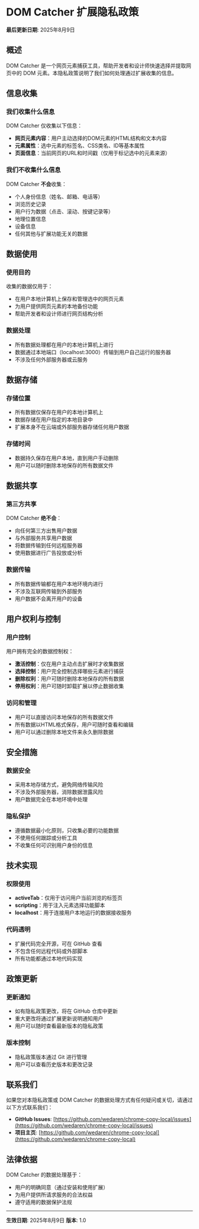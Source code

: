 # DOM Catcher 扩展隐私政策

**最后更新日期**: 2025年8月9日

## 概述

DOM Catcher 是一个网页元素捕获工具，帮助开发者和设计师快速选择并提取网页中的 DOM 元素。本隐私政策说明了我们如何处理通过扩展收集的信息。

## 信息收集

### 我们收集什么信息
DOM Catcher 仅收集以下信息：
- **网页元素内容**：用户主动选择的DOM元素的HTML结构和文本内容
- **元素属性**：选中元素的标签名、CSS类名、ID等基本属性
- **页面信息**：当前网页的URL和时间戳（仅用于标记选中的元素来源）

### 我们不收集什么信息
DOM Catcher **不会**收集：
- 个人身份信息（姓名、邮箱、电话等）
- 浏览历史记录
- 用户行为数据（点击、滚动、按键记录等）
- 地理位置信息
- 设备信息
- 任何其他与扩展功能无关的数据

## 数据使用

### 使用目的
收集的数据仅用于：
- 在用户本地计算机上保存和管理选中的网页元素
- 为用户提供网页元素的本地备份功能
- 帮助开发者和设计师进行网页结构分析

### 数据处理
- 所有数据处理都在用户的本地计算机上进行
- 数据通过本地端口（localhost:3000）传输到用户自己运行的服务器
- 不涉及任何外部服务器或云服务

## 数据存储

### 存储位置
- 所有数据仅保存在用户的本地计算机上
- 数据存储在用户指定的本地目录中
- 扩展本身不在云端或外部服务器存储任何用户数据

### 存储时间
- 数据持久保存在用户本地，直到用户手动删除
- 用户可以随时删除本地保存的所有数据文件

## 数据共享

### 第三方共享
DOM Catcher **绝不会**：
- 向任何第三方出售用户数据
- 与外部服务共享用户数据
- 将数据传输到任何远程服务器
- 使用数据进行广告投放或分析

### 数据传输
- 所有数据传输都在用户本地环境内进行
- 不涉及互联网传输到外部服务
- 用户数据不会离开用户的设备

## 用户权利与控制

### 用户控制
用户拥有完全的数据控制权：
- **激活控制**：仅在用户主动点击扩展时才收集数据
- **选择控制**：用户完全控制选择哪些元素进行捕获
- **删除权利**：用户可随时删除本地保存的所有数据
- **停用权利**：用户可随时卸载扩展以停止数据收集

### 访问和管理
- 用户可以直接访问本地保存的所有数据文件
- 所有数据以HTML格式保存，用户可随时查看和编辑
- 用户可以通过删除本地文件来永久删除数据

## 安全措施

### 数据安全
- 采用本地存储方式，避免网络传输风险
- 不涉及外部服务器，消除数据泄露风险
- 用户数据完全在本地环境中处理

### 隐私保护
- 遵循数据最小化原则，只收集必要的功能数据
- 不使用任何跟踪或分析工具
- 不收集任何可识别用户身份的信息

## 技术实现

### 权限使用
- **activeTab**：仅用于访问用户当前浏览的标签页
- **scripting**：用于注入元素选择功能脚本
- **localhost**：用于连接用户本地运行的数据接收服务

### 代码透明
- 扩展代码完全开源，可在 GitHub 查看
- 不包含任何远程代码或外部脚本
- 所有功能都通过本地代码实现

## 政策更新

### 更新通知
- 如有隐私政策更改，将在 GitHub 仓库中更新
- 重大更改将通过扩展更新说明通知用户
- 用户可以随时查看最新版本的隐私政策

### 版本控制
- 隐私政策版本通过 Git 进行管理
- 用户可以查看历史版本和更改记录

## 联系我们

如果您对本隐私政策或 DOM Catcher 的数据处理方式有任何疑问或关切，请通过以下方式联系我们：

- **GitHub Issues**: [https://github.com/wedaren/chrome-copy-local/issues](https://github.com/wedaren/chrome-copy-local/issues)
- **项目主页**: [https://github.com/wedaren/chrome-copy-local](https://github.com/wedaren/chrome-copy-local)

## 法律依据

DOM Catcher 的数据处理基于：
- 用户的明确同意（通过安装和使用扩展）
- 为用户提供所请求服务的合法权益
- 遵守适用的数据保护法规

---

**生效日期**: 2025年8月9日
**版本**: 1.0
